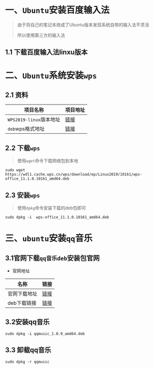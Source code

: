 # 一、`Ubuntu`安装百度输入法

> 由于将自己的笔记本改成了Ubuntu版本发现系统自带的输入法不灵活
>
> 所以使用第三方的输入法

 ## 1.1  下载百度输入法linxu版本



# 二、`Ubuntu`系统安装`wps`

## 2.1 资料

| 项目名称                | 项目地址                                                     |
| ----------------------- | ------------------------------------------------------------ |
| `WPS2019-linux`版本地址 | [链接](https://linux.wps.cn/#)                               |
| `deb`wps格式地址        | [链接](https://wdl1.cache.wps.cn/wps/download/ep/Linux2019/10161/wps-office_11.1.0.10161_amd64.deb) |

## 2.2 下载`wps`

> 使用`wget`命令下载网络包到本地

```apl
sudo wget https://wdl1.cache.wps.cn/wps/download/ep/Linux2019/10161/wps-office_11.1.0.10161_amd64.deb
```

## 2.3 安装`wps`

> 使用`dpkg`命令安装下载的deb包即可

```api
sudo dpkg -i  wps-office_11.1.0.10161_amd64.deb
```

# 三、`ubuntu`安装`qq`音乐

## 3.1官网下载`qq音乐deb`安装包官网

- 官网地址

| 名称         | 链接                                                         |
| ------------ | ------------------------------------------------------------ |
| 官网下载地址 | [链接](https://y.qq.com/download/download.html)              |
| deb下载链接  | [链接](https://dldir1.qq.com/music/clntupate/linux/deb/qqmusic_1.0.9_amd64.deb) |

## 3.2安装qq音乐

```shell
sudo dpkg -i qqmusic_1.0.9_amd64.deb
```

## 3.3 卸载qq音乐

```shell
sudo dpkg -r qqmusic
```

